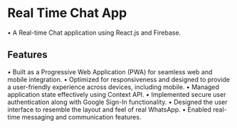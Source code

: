 # Real Time Chat App

 • A Real-time Chat application using React.js and Firebase.
  
## Features

• Built as a Progressive Web Application (PWA) for seamless web and mobile integration.
• Optimized for responsiveness and designed to provide a user-friendly experience across devices, including mobile.
• Managed application state effectively using Context API.
• Implemented secure user authentication along with Google Sign-In functionality.
• Designed the user interface to resemble the layout and feel of real WhatsApp.
• Enabled real-time messaging and communication features.





  
  
